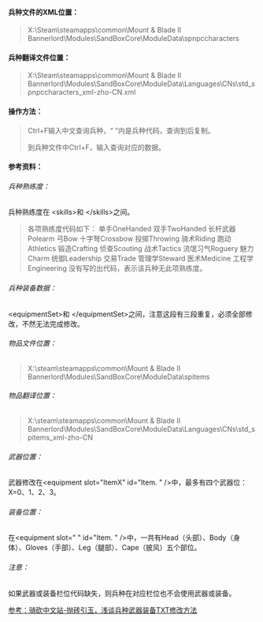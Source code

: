#### 兵种文件的XML位置：

> X:\Steam\steamapps\common\Mount & Blade II Bannerlord\Modules\SandBoxCore\ModuleData\spnpccharacters



#### 兵种翻译文件位置：

> X:\Steam\steamapps\common\Mount & Blade II Bannerlord\Modules\SandBoxCore\ModuleData\Languages\CNs\std_spnpccharacters_xml-zho-CN.xml



#### 操作方法：

> Ctrl+F输入中文查询兵种，“    ”内是兵种代码，查询到后复制。
>
> 到兵种文件中Ctrl+F，输入查询对应的数据。



#### 参考资料：

###### 兵种熟练度：

兵种熟练度在 \<skills>和 \</skills>之间。

> 各项熟练度代码如下：
> 单手OneHanded 双手TwoHanded 长杆武器Polearm
> 弓Bow 十字弩Crossbow 投掷Throwing
> 骑术Riding 跑动Athletics 锻造Crafting
> 侦查Scouting 战术Tactics 流氓习气Roguery
> 魅力Charm 统御Leadership 交易Trade
> 管理学Steward 医术Medicine 工程学Engineering
> 没有写的出代码，表示该兵种无此项熟练度。 



###### 兵种装备数据：

\<equipmentSet>和 \</equipmentSet>之间，注意这段有三段重复，必须全部修改，不然无法完成修改。



###### 物品文件位置：

> X:\steam\steamapps\common\Mount & Blade II Bannerlord\Modules\SandBoxCore\ModuleData\spitems



###### 物品翻译位置：

> X:\steam\steamapps\common\Mount & Blade II Bannerlord\Modules\SandBoxCore\ModuleData\Languages\CNs\std_spitems_xml-zho-CN



###### 武器位置：

武器修改在\<equipment slot="ItemX"
                 id="Item.          " />中，最多有四个武器位：X=0、1、2、3。



###### 装备位置：

在\<equipment slot="    "
                 id="Item.          " />中，一共有Head（头部）、Body（身体）、Gloves（手部）、Leg（腿部）、Cape（披风）五个部位。



###### 注意：

如果武器或装备栏位代码缺失，则兵种在对应栏位也不会使用武器或装备。



[参考：骑砍中文站-抛砖引玉，浅谈兵种武器装备TXT修改方法](http://bbs.mountblade.com.cn/thread-2059238-1-1.html)


